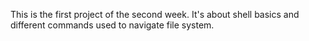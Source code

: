 This is the first project of the second week. It's about shell basics and different commands used to navigate file system.
